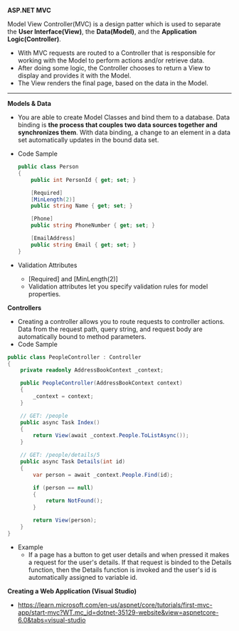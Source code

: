 **ASP.NET MVC** 

Model View Controller(MVC) is a design patter which is used to separate the **User Interface(View)**, the **Data(Model)**, and the **Application Logic(Controller)**. 

- With MVC requests are routed to a Controller that is responsible for working with the Model to perform actions and/or retrieve data.
- After doing some logic, the Controller chooses to return a View to display and provides it with the Model. 
- The View renders the final page, based on the data in the Model.

****

**Models & Data**

- You are able to create Model Classes and bind them to a database. Data binding is **the process that couples two data sources together and synchronizes them**. With data binding, a change to an element in a data set automatically updates in the bound data set.

- Code Sample

  ```c#
  public class Person
  {
      public int PersonId { get; set; }
  
      [Required]
      [MinLength(2)]
      public string Name { get; set; }
  
      [Phone]
      public string PhoneNumber { get; set; }
  
      [EmailAddress]
      public string Email { get; set; }
  }
  ```

- Validation Attributes
  - [Required] and [MinLength(2)]
  - Validation attributes let you specify validation rules for model properties.

**Controllers**

- Creating a controller allows you to route requests to controller actions. Data from the request path, query string, and request body are automatically bound to method parameters. 
- Code Sample

```c#
public class PeopleController : Controller
{
    private readonly AddressBookContext _context;

    public PeopleController(AddressBookContext context)
    {
        _context = context;
    }

    // GET: /people
    public async Task Index()
    {
        return View(await _context.People.ToListAsync());
    }

    // GET: /people/details/5
    public async Task Details(int id)
    {
        var person = await _context.People.Find(id);

        if (person == null)
        {
            return NotFound();
        }

        return View(person);
    }
}
```

- Example 
  - If a page has a button to get user details and when pressed it makes a request for the user's details. If that request is binded to the Details function, then the Details function is invoked and the user's id is automatically assigned to variable id.

**Creating a Web Application (Visual Studio)**

- https://learn.microsoft.com/en-us/aspnet/core/tutorials/first-mvc-app/start-mvc?WT.mc_id=dotnet-35129-website&view=aspnetcore-6.0&tabs=visual-studio

